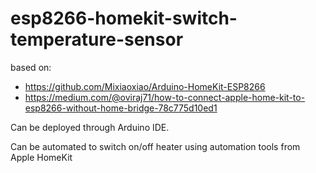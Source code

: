 # esp8266-homekit-switch-temperature-sensor
based on:
- https://github.com/Mixiaoxiao/Arduino-HomeKit-ESP8266
- https://medium.com/@oviraj71/how-to-connect-apple-home-kit-to-esp8266-without-home-bridge-78c775d10ed1

Can be deployed through Arduino IDE.

Can be automated to switch on/off heater using automation tools from Apple HomeKit
